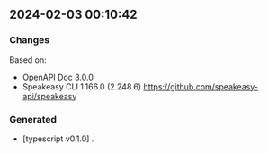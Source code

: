 

## 2024-02-03 00:10:42
### Changes
Based on:
- OpenAPI Doc 3.0.0 
- Speakeasy CLI 1.166.0 (2.248.6) https://github.com/speakeasy-api/speakeasy
### Generated
- [typescript v0.1.0] .